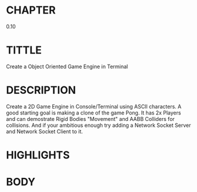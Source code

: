 # CHAPTER
0.10

# TITTLE
Create a Object Oriented Game Engine in Terminal

# DESCRIPTION
Create a 2D Game Engine in Console/Terminal using ASCII characters. A good starting goal is making a clone of the game Pong. It has 2x Players and can demostrate Rigid Bodies "Movement" and AABB Colliders for collisions. And if your ambitious enough try adding a Network Socket Server and Network Socket Client to it.

# HIGHLIGHTS


# BODY

